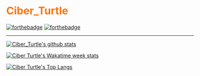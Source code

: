 [website]: "https://ciberturtle.github.io"

# <span style="color: #FF7504;">Ciber_Turtle</span>

[![forthebadge](https://forthebadge.com/images/badges/powered-by-oxygen.svg)](https://forthebadge.com)
[![forthebadge](https://forthebadge.com/images/badges/reading-6th-grade-level.svg)](https://forthebadge.com)

---

[![Ciber_Turtle's github stats](https://github-readme-stats.vercel.app/api?username=CiberTurtle&count_private=true&include_all_commits=true&show_icons=true&hide_border=true&bg_color=30,141414,000&text_color=CCC&title_color=FF7504&icon_color=FF7504&card_width=600&custom_title=General%20Stats)](https://github.com/CiberTurtle?tab=repositories)

[![Ciber Turtle's Wakatime week stats](https://github-readme-stats.vercel.app/api/wakatime?username=Ciber_Turtle&bg_color=30,141414,000&text_color=CCC&title_color=FF7504&hide_progress=true&hide_border=true&layout=compact&card_width=600&custom_title=Time%20Stats)](https://wakatime.com/@Ciber_Turtle)

[![Ciber Turtle's Top Langs](https://github-readme-stats.vercel.app/api/top-langs/?username=CiberTurtle&layout=compact&langs_count=10&bg_color=30,141414,000&text_color=CCC&title_color=FF7504&hide_border=true&card_width=600&custom_title=Language%20Stats)](https://github.com/CiberTurtle?tab=repositories)
